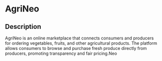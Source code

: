 # AgriNeo
## Description

AgriNeo is an online marketplace that connects consumers and producers for ordering vegetables, fruits, and other agricultural products. The platform allows consumers to browse and purchase fresh produce directly from producers, promoting transparency and fair pricing.Neo
